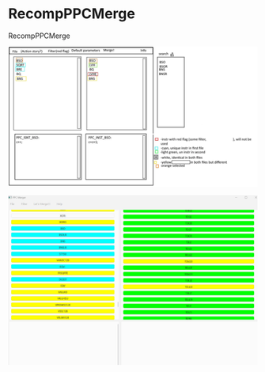 # RecompPPCMerge
RecompPPCMerge
<p align="center">
<img src="https://raw.githubusercontent.com/testdriveupgrade/RecompPPCMerge/refs/heads/main/interface.webp" width="1024"/>
 </p>
 <p align="center">
<img src="https://raw.githubusercontent.com/testdriveupgrade/RecompPPCMerge/refs/heads/main/example.jpg" width="1024"/>
 </p>

